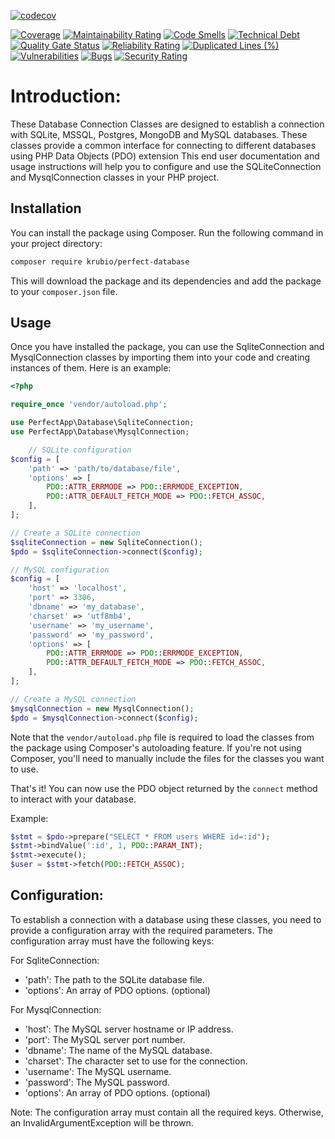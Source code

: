 [![codecov](https://codecov.io/gh/benanamen/perfect-database/branch/master/graph/badge.svg?token=USDDdj2mU0)](https://codecov.io/gh/benanamen/perfect-database)

[![Coverage](https://sonarcloud.io/api/project_badges/measure?project=benanamen_perfect-database&metric=coverage)](https://sonarcloud.io/summary/new_code?id=benanamen_perfect-database)
[![Maintainability Rating](https://sonarcloud.io/api/project_badges/measure?project=benanamen_perfect-database&metric=sqale_rating)](https://sonarcloud.io/summary/new_code?id=benanamen_perfect-database)
[![Code Smells](https://sonarcloud.io/api/project_badges/measure?project=benanamen_perfect-database&metric=code_smells)](https://sonarcloud.io/summary/new_code?id=benanamen_perfect-database)
[![Technical Debt](https://sonarcloud.io/api/project_badges/measure?project=benanamen_perfect-database&metric=sqale_index)](https://sonarcloud.io/summary/new_code?id=benanamen_perfect-database)
[![Quality Gate Status](https://sonarcloud.io/api/project_badges/measure?project=benanamen_perfect-database&metric=alert_status)](https://sonarcloud.io/summary/new_code?id=benanamen_perfect-database)
[![Reliability Rating](https://sonarcloud.io/api/project_badges/measure?project=benanamen_perfect-database&metric=reliability_rating)](https://sonarcloud.io/summary/new_code?id=benanamen_perfect-database)
[![Duplicated Lines (%)](https://sonarcloud.io/api/project_badges/measure?project=benanamen_perfect-database&metric=duplicated_lines_density)](https://sonarcloud.io/summary/new_code?id=benanamen_perfect-database)
[![Vulnerabilities](https://sonarcloud.io/api/project_badges/measure?project=benanamen_perfect-database&metric=vulnerabilities)](https://sonarcloud.io/summary/new_code?id=benanamen_perfect-database)
[![Bugs](https://sonarcloud.io/api/project_badges/measure?project=benanamen_perfect-database&metric=bugs)](https://sonarcloud.io/summary/new_code?id=benanamen_perfect-database)
[![Security Rating](https://sonarcloud.io/api/project_badges/measure?project=benanamen_perfect-database&metric=security_rating)](https://sonarcloud.io/summary/new_code?id=benanamen_perfect-database)



# Introduction:
These Database Connection Classes are designed to establish a connection with SQLite, MSSQL, Postgres, MongoDB and MySQL databases. These classes provide a common interface for connecting to different databases using PHP Data Objects (PDO) extension This end user documentation and usage instructions will help you to configure and use the SQLiteConnection and MysqlConnection classes in your PHP project.

## Installation

You can install the package using Composer. Run the following command in your project directory:

```bash
composer require krubio/perfect-database
```

This will download the package and its dependencies and add the package to your `composer.json` file.

## Usage

Once you have installed the package, you can use the SqliteConnection and MysqlConnection classes by importing them into your code and creating instances of them. Here is an example:

```php
<?php

require_once 'vendor/autoload.php';

use PerfectApp\Database\SqliteConnection;
use PerfectApp\Database\MysqlConnection;

    // SQLite configuration
$config = [
    'path' => 'path/to/database/file',
    'options' => [
        PDO::ATTR_ERRMODE => PDO::ERRMODE_EXCEPTION,
        PDO::ATTR_DEFAULT_FETCH_MODE => PDO::FETCH_ASSOC,
    ],
];

// Create a SQLite connection
$sqliteConnection = new SqliteConnection();
$pdo = $sqliteConnection->connect($config);

// MySQL configuration
$config = [
    'host' => 'localhost',
    'port' => 3306,
    'dbname' => 'my_database',
    'charset' => 'utf8mb4',
    'username' => 'my_username',
    'password' => 'my_password',
    'options' => [
        PDO::ATTR_ERRMODE => PDO::ERRMODE_EXCEPTION,
        PDO::ATTR_DEFAULT_FETCH_MODE => PDO::FETCH_ASSOC,
    ],
];

// Create a MySQL connection
$mysqlConnection = new MysqlConnection();
$pdo = $mysqlConnection->connect($config);
```

Note that the `vendor/autoload.php` file is required to load the classes from the package using Composer's autoloading feature. If you're not using Composer, you'll need to manually include the files for the classes you want to use.

That's it! You can now use the PDO object returned by the `connect` method to interact with your database.

Example:

```php
$stmt = $pdo->prepare("SELECT * FROM users WHERE id=:id");
$stmt->bindValue(':id', 1, PDO::PARAM_INT);
$stmt->execute();
$user = $stmt->fetch(PDO::FETCH_ASSOC);
```

## Configuration:
To establish a connection with a database using these classes, you need to provide a configuration array with the required parameters. The configuration array must have the following keys:

For SqliteConnection:
* 'path': The path to the SQLite database file.
* 'options': An array of PDO options. (optional)

For MysqlConnection:
* 'host': The MySQL server hostname or IP address.
* 'port': The MySQL server port number.
* 'dbname': The name of the MySQL database.
* 'charset': The character set to use for the connection.
* 'username': The MySQL username.
* 'password': The MySQL password.
* 'options': An array of PDO options. (optional)

Note: The configuration array must contain all the required keys. Otherwise, an InvalidArgumentException will be thrown.
